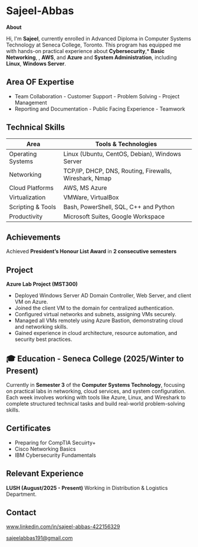 # Sajeel-Abbas
**About**

Hi, I'm **Sajeel**, currently enrolled in Advanced Diploma in Computer Systems Technology at Seneca College, Toronto. This program has equipped me with hands-on practical experience about **Cybersecurity**,* **Basic Networking**, , **AWS**, and **Azure** and **System Administration**, including **Linux**, **Windows Server**.

## Area OF Expertise
- Team Collaboration               - Customer Support            - Problem Solving       - Project Management 
- Reporting and Documentation      - Public Facing Experience    - Teamwork                           
## Technical Skills
| Area               | Tools & Technologies                                  |
|--------------------|-------------------------------------------------------|
| Operating Systems  | Linux (Ubuntu, CentOS, Debian), Windows Server                |
| Networking         | TCP/IP, DHCP, DNS, Routing, Firewalls, Wireshark, Nmap |
| Cloud Platforms    | AWS, MS Azure      
| Virtualization     | VMWare, VirtualBox                                    |
| Scripting & Tools  | Bash, PowerShell, SQL, C++ and Python                                |
| Productivity       | Microsoft Suites, Google Workspace              |
## Achievements
Achieved **President’s Honour List Award** in **2 consecutive semesters**  

## Project
**Azure Lab Project (MST300)**  
- Deployed Windows Server AD Domain Controller, Web Server, and client VM on Azure.
- Joined the client VM to the domain for centralized authentication.
- Configured virtual networks and subnets, assigning VMs securely.
- Managed all VMs remotely using Azure Bastion, demonstrating cloud and networking skills.
- Gained experience in cloud architecture, resource automation, and security best practices.

## 🎓 Education - Seneca College (2025/Winter to Present)
Currently in **Semester 3** of the **Computer Systems Technology**, focusing on practical labs in networking, cloud services, and system configuration. Each week involves working with tools like Azure, Linux, and Wireshark to complete structured technical tasks and build real-world problem-solving skills.

## Certificates
- Preparing for CompTIA Secuirty+
- Cisco Networking Basics
- IBM Cybersecurity Fundamentals

## Relevant Experience
**LUSH (August/2025 - Present)** Working in Distribution & Logistics Department.

## Contact

www.linkedin.com/in/sajeel-abbas-422156329

sajeelabbas191@gmail.com

